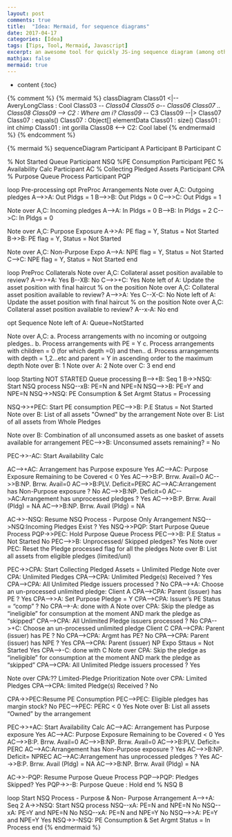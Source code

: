 ```yaml
---
layout: post
comments: true
title:  "Idea: Mermaid, for sequence diagrams"
date: 2017-04-17
categories: [Idea]
tags: [Tips, Tool, Mermaid, Javascript]
excerpt: an awesome tool for quickly JS-ing sequence diagram (among other graphs)
mathjax: false
mermaid: true
---
```

* content
{:toc}

{% comment %}
{% mermaid %}
classDiagram
Class01 <|-- AveryLongClass : Cool
Class03 *-- Class04
Class05 o-- Class06
Class07 .. Class08
Class09 --> C2 : Where am i?
Class09 --* C3
Class09 --|> Class07
Class07 : equals()
Class07 : Object[] elementData
Class01 : size()
Class01 : int chimp
Class01 : int gorilla
Class08 <--> C2: Cool label
{% endmermaid %}
{% endcomment %}

{% mermaid %}
sequenceDiagram
Participant A
Participant B
Participant C

% Not Started Queue
Participant NSQ
%PE Consumption 
Participant PEC
% Availability Calc
Participant AC
% Collecting Pledged Assets 
Participant CPA
% Purpose Queue Process
Participant PQP

loop Pre-processing
opt PreProc Arrangements
Note over A,C: Outgoing pledges
A-->>A: Out Pldgs = 1
B-->>B: Out Pldgs = 0
C-->>C: Out Pldgs = 1

Note over A,C: Incoming pledges
A-->A: In Pldgs = 0
B-->B: In Pldgs = 2
C-->C: In Pldgs = 0

Note over A,C: Purpose Exposure
A->>A: PE flag = Y, Status = Not Started
B->>B: PE flag = Y, Status = Not Started

Note over A,C: Non-Purpose Expo
A-->A: NPE flag = Y, Status = Not Started
C-->C: NPE flag = Y, Status = Not Started
end

loop PreProc Collaterals
Note over A,C: Collateral asset position available to review?
A-->>+A: Yes
B--XB: No
C-->>+C: Yes
Note left of A: Update the asset position with final haircut % on the position
Note over A,C: Collateral asset position available to review?
A-->>A: Yes
C--X-C: No
Note left of A: Update the asset position with final haircut % on the position
Note over A,C: Collateral asset position available to review?
A--x-A: No
end

opt Sequence
Note left of A: Queue=NotStarted

Note over A,C: a. Process arrangements with no incoming or outgoing pledges.. b. Process arrangements with PE = Y c. Process arrangements with children = 0 (for which depth =0) and then.. d. Process arrangements with depth = 1,2…etc and parent = Y in ascending order to the maximum depth
Note over B: 1
Note over A: 2
Note over C: 3
end
end

loop Starting NOT STARTED Queue processing
B-->+B: Seq 1
B->>NSQ: Start NSQ process
NSQ--xB: PE=N and NPE=N
NSQ-->>B: PE=Y and NPE=N
NSQ->>NSQ: PE Consumption & Set Argmt Status = Processing

NSQ->>+PEC: Start PE consumption
PEC-->>B: P.E Status = Not Started
Note over B: List of all assets "Owned" by the arrangement
Note over B: List of all assets from Whole Pledges

Note over B: Combination of all unconsumed assets as one basket of assets available for arrangement
PEC-->>B: Unconsumed assets remaining? = No


PEC->>-AC: Start Availability Calc

AC-->+AC: Arrangement has Purpose exposure Yes
AC-->AC: Purpose Exposure Remaining to be Covered < 0 Yes
AC-->>B:P. Brrw. Avail=0
AC-->>B:NP. Brrw. Avail=0
AC-->>B:PLV. Deficit=PERC
AC-->AC:Arrangement has Non-Purpose exposure ? No
AC-->>B:NP. Deficit=0
AC-->AC:Arrangement has unprocessed pledges ? Yes
AC-->>B:P. Brrw. Avail (Pldg) = NA
AC-->>B:NP. Brrw. Avail (Pldg) = NA

AC->>-NSQ: Resume NSQ Process - Purpose Only Arrangement
NSQ-->NSQ:Incoming Pledges Exist ? Yes
NSQ->>PQP: Start Purpose Queue Process 
PQP->>PEC: Hold Purpose Queue Process 
PEC-->>B: P.E Status = Not Started No
PEC-->>B: Unprocessed/ Skipped pledges? Yes
Note over PEC: Reset the Pledge processed flag for all the pledges 
Note over B: List all assets from eligible pledges (limited/unl) 

PEC->>CPA: Start Collecting Pledged Assets = Unlimited Pledge
Note over CPA: Unlimited Pledges
CPA-->CPA: Unlimited Pledge(s) Received ? Yes
CPA-->CPA: All Unlimited Pledge issuers processed ? No
CPA-->+A: Choose an un-processed unlimited pledge: Client A
CPA-->CPA: Parent (issuer) has PE ? Yes
CPA-->>A: Set Purpose Pledge = Y
CPA-->CPA: Issuer’s PE Status = “comp” ? No
CPA-->-A: done with A
Note over CPA: Skip the pledge as “ineligible” for consumption at the moment AND mark the pledge as “skipped” 
CPA-->CPA: All Unlimited Pledge issuers processed ? No
CPA-->+C: Choose an un-processed unlimited pledge Client C
CPA-->CPA: Parent (issuer) has PE ? No
CPA-->CPA: Argmt has PE? No
CPA-->CPA: Parent (issuer) has NPE ? Yes
CPA-->CPA: Parent (issuer) NP Expo Sttaus = Not Started Yes
CPA-->-C: done with C
Note over CPA: Skip the pledge as “ineligible” for consumption at the moment AND mark the pledge as “skipped”
CPA-->CPA: All Unlimited Pledge issuers processed ? Yes

Note over CPA:?? Limited-Pledge Prioritization
Note over CPA: Limited Pledges
CPA-->CPA: limited Pledge(s) Received ? No

CPA->>PEC:Resume PE Consumption
PEC-->PEC: Eligible pledges has margin stock? No
PEC-->PEC: PERC < 0 Yes
Note over B: List all assets “Owned” by the arrangement

PEC->>+AC: Start Availability Calc
AC-->AC: Arrangement has Purpose exposure Yes
AC-->AC: Purpose Exposure Remaining to be Covered < 0 Yes
AC-->>B:P. Brrw. Avail=0
AC-->>B:NP. Brrw. Avail=0
AC-->>B:PLV. Deficit= PERC
AC-->AC:Arrangement has Non-Purpose exposure ? Yes
AC-->>B:NP. Deficit= NPREC
AC-->AC:Arrangement has unprocessed pledges ? Yes
AC-->>B:P. Brrw. Avail (Pldg) = NA
AC-->>B:NP. Brrw. Avail (Pldg) = NA

AC->>-PQP: Resume Purpose Queue Process
PQP-->PQP: Pledges Skipped?	Yes
PQP->>-B: Purpose Queue	: Hold
end % NSQ B

loop Start NSQ Process - Purpose & Non- Purpose Arrangement
A-->+A: Seq 2
A->>NSQ: Start NSQ process
NSQ--xA: PE=N and NPE=N	No
NSQ--xA: PE=Y and NPE=N	No
NSQ--xA: PE=N and NPE=Y	No
NSQ-->>A: PE=Y and NPE=Y Yes
NSQ->>-NSQ: PE Consumption & Set Argmt Status = In Process
end
{% endmermaid %}
